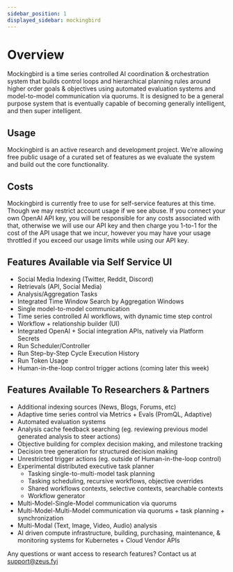 ```yaml
---
sidebar_position: 1
displayed_sidebar: mockingbird
---
```


# Overview

Mockingbird is a time series controlled AI coordination & orchestration system that builds control loops and
hierarchical planning rules around higher order goals & objectives using automated evaluation systems and
model-to-model communication via quorums. It is designed to be a general purpose system that is eventually
capable of becoming generally intelligent, and then super intelligent.

## Usage

Mockingbird is an active research and development project. We're allowing free public usage of a curated set of
features as we evaluate the system and build out the core functionality.

## Costs

Mockingbird is currently free to use for self-service features at this time. Though we may restrict account usage if we
see abuse.
If you connect your own OpenAI API key, you will be responsible for any costs associated with that, otherwise we will
use
our API key and then charge you 1-to-1 for the cost of the API usage that we incur, however you may have your usage
throttled if you exceed our usage limits while using our API key.

## Features Available via Self Service UI

- Social Media Indexing (Twitter, Reddit, Discord)
- Retrievals (API, Social Media)
- Analysis/Aggregation Tasks
- Integrated Time Window Search by Aggregation Windows
- Single model-to-model communication
- Time series controlled AI workflows, with dynamic time step control
- Workflow + relationship builder (UI)
- Integrated OpenAI + Social integration APIs, natively via Platform Secrets
- Run Scheduler/Controller
- Run Step-by-Step Cycle Execution History
- Run Token Usage
- Human-in-the-loop control trigger actions (coming later this week)

## Features Available To Researchers & Partners

- Additional indexing sources (News, Blogs, Forums, etc)
- Adaptive time series control via Metrics + Evals (PromQL, Adaptive)
- Automated evaluation systems
- Analysis cache feedback searching (eg. reviewing previous model generated analysis to steer actions)
- Objective building for complex decision making, and milestone tracking
- Decision tree generation for structured decision making
- Unrestricted trigger actions (eg. outside of Human-in-the-loop control)
- Experimental distributed executive task planner
    - Tasking single-to-multi-model task planning
    - Tasking scheduling, recursive workflows, objective overrides
  - Shared workflows contexts, selective contexts, searchable contexts
  - Workflow generator
- Multi-Model-Single-Model communication via quorums
- Multi-Model-Multi-Model communication via quorums + task planning + synchronization
- Multi-Modal (Text, Image, Video, Audio) analysis
- AI driven compute infrastructure, building, purchasing, maintenance, & monitoring systems for Kubernetes + Cloud
  Vendor APIs

Any questions or want access to research features? Contact us at support@zeus.fyi